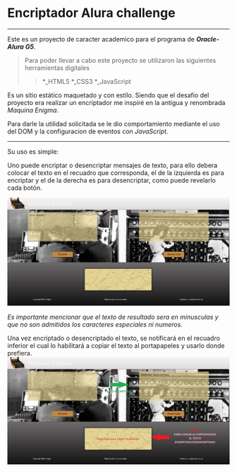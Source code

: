 # Encriptador Alura challenge
***

Este es un proyecto de caracter academico para el programa de ***Oracle-Alura G5***.

>Para poder llevar a cabo este proyecto se utilizaron las siguientes herramientas digitales
>>*_HTML5
>>*_CSS3
>>*_JavaScript

Es un sitio estático maquetado y con estílo. Siendo que el desafio del proyecto era realizar un encriptador me inspiré en la antigua y renombrada _Maquina Enigma_.

Para darle la utilidad solicitada se le dio comportamiento mediante el uso del DOM y la configuracion de eventos con _JavaScript_.

***

Su uso es simple:

Uno puede encriptar o desencriptar mensajes de texto, para ello debera colocar el texto en el recuadro que corresponda, el de la izquierda es para encriptar y el de la derecha es para desencriptar, como puede revelarlo cada botón.

![Encriptador](assets/readme-imgs/ful-screen.jpg)

_Es importante mencionar que el texto de resultado sera en minusculas y que no son admitidos los caracteres especiales ni numeros._

Una vez encriptado o desencriptado el texto, se notificará en el recuadro inferior el cual lo habilitará a copiar el texto al portapapeles y usarlo donde prefiera.
![Encriptador](assets/readme-imgs/result.jpg)


